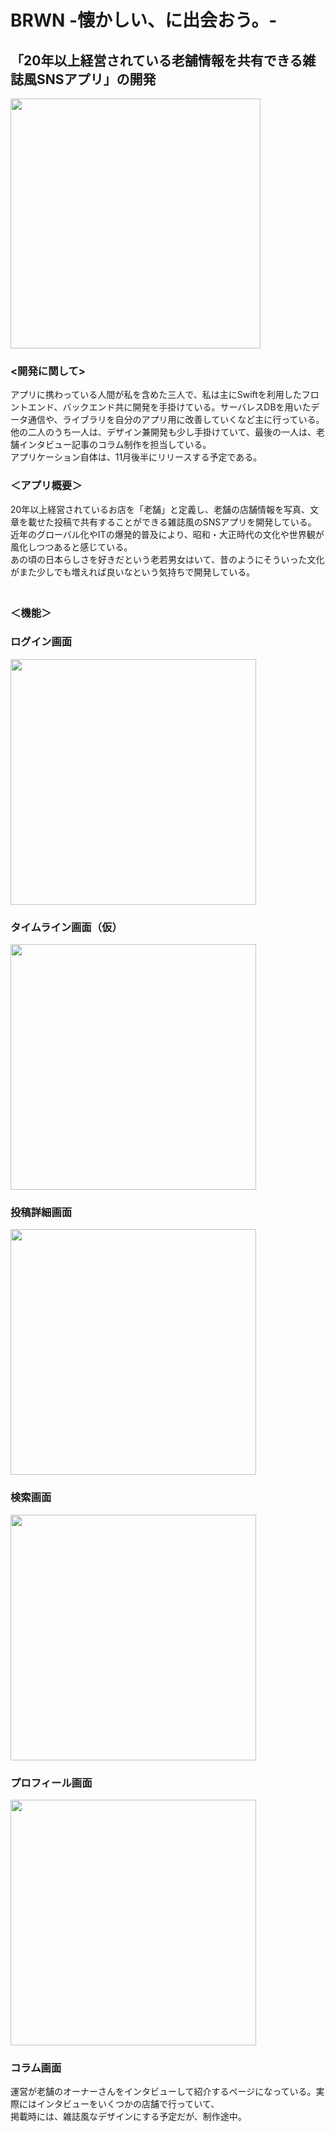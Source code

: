 # BRWN -懐かしい、に出会おう。-
## 「20年以上経営されている老舗情報を共有できる雑誌風SNSアプリ」の開発

<img src="https://github.com/chestnutman/WatashiPortfolio/blob/master/BRWN_pic06.png" width="400" hight="400">

### <開発に関して>
アプリに携わっている人間が私を含めた三人で、私は主にSwiftを利用したフロントエンド、バックエンド共に開発を手掛けている。サーバレスDBを用いたデータ通信や、ライブラリを自分のアプリ用に改善していくなど主に行っている。他の二人のうち一人は、デザイン兼開発も少し手掛けていて、最後の一人は、老舗インタビュー記事のコラム制作を担当している。<br>
アプリケーション自体は、11月後半にリリースする予定である。<br>

### ＜アプリ概要＞
20年以上経営されているお店を「老舗」と定義し、老舗の店舗情報を写真、文章を載せた投稿で共有することができる雑誌風のSNSアプリを開発している。<br>
近年のグローバル化やITの爆発的普及により、昭和・大正時代の文化や世界観が風化しつつあると感じている。<br>
あの頃の日本らしさを好きだという老若男女はいて、昔のようにそういった文化がまた少しでも増えれば良いなという気持ちで開発している。<br>　

### ＜機能＞
### ログイン画面
<img src="https://github.com/chestnutman/WatashiPortfolio/blob/master/BRWN_Portfolio/BRWN_AllPic/BRWN_pic01.png" width="393" hight="684"> 

### タイムライン画面（仮）
<img src="https://github.com/chestnutman/WatashiPortfolio/blob/master/BRWN_Portfolio/BRWN_AllPic/BRWN_pic02.png" width="393" hight="684">

### 投稿詳細画面
<img src="https://github.com/chestnutman/WatashiPortfolio/blob/master/BRWN_Portfolio/BRWN_AllPic/BRWN_pic05.png" width="393" hight="684">

### 検索画面
<img src="https://github.com/chestnutman/WatashiPortfolio/blob/master/BRWN_Portfolio/BRWN_AllPic/BRWN_pic03.png" width="393" hight="684">

### プロフィール画面
<img src="https://github.com/chestnutman/WatashiPortfolio/blob/master/BRWN_Portfolio/BRWN_AllPic/BRWN_pic04.png" width="393" hight="684">

### コラム画面
運営が老舗のオーナーさんをインタビューして紹介するページになっている。実際にはインタビューをいくつかの店舗で行っていて、<br>
掲載時には、雑誌風なデザインにする予定だが、制作途中。<br>
